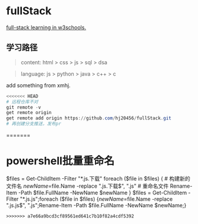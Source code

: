 # fullStack
[full-stack learning in w3schools.](https://www.w3schools.com/)

## 学习路径

> content: html > css > js > sql > dsa

> language: js > python > java > c++ > c

add something from xmhj.

```powershell
<<<<<<< HEAD
# 远程仓库不对
git remote -v
get remote origin
get remote add origin https://github.com/hj20456/fullStack.git
# 再创建分支推送，发布pr
``` 
=======
# powershell批量重命名
$files = Get-ChildItem -Filter "*.js.下载"
foreach ($file in $files) {
    # 构建新的文件名
    $newName =$file.Name -replace "\.js.下载$", ".js"
    # 重命名文件
    Rename-Item -Path $file.FullName -NewName $newName
}
$files = Get-ChildItem -Filter "*.js.js";foreach ($file in $files) {$newName =$file.Name -replace "\.js.js$", ".js";Rename-Item -Path $file.FullName -NewName $newName;}
```
>>>>>>> a7e66a9bcd3cf89561ed641c7b10f82a4cdf5392
